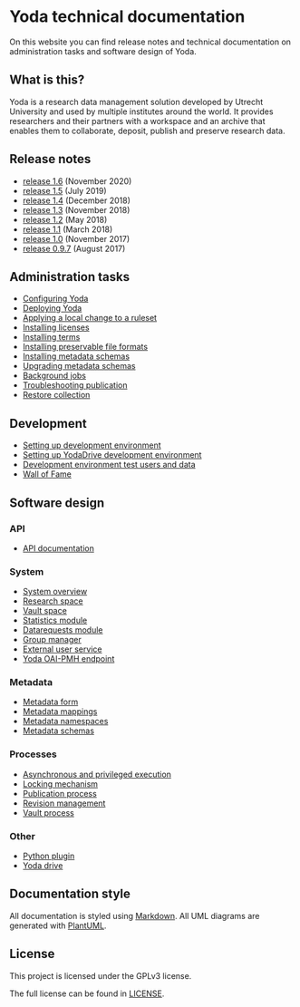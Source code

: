 # Yoda technical documentation
On this website you can find release notes and technical documentation on administration tasks and software design of Yoda.

## What is this?
Yoda is a research data management solution developed by Utrecht University and used by multiple institutes around the world.
It provides researchers and their partners with a workspace and an archive that enables them to collaborate, deposit, publish and preserve research data.

## Release notes
- [release 1.6](release-notes/release-1.6.md) (November 2020)
- [release 1.5](release-notes/release-1.5.md) (July 2019)
- [release 1.4](release-notes/release-1.4.md) (December 2018)
- [release 1.3](release-notes/release-1.3.md) (November 2018)
- [release 1.2](release-notes/release-1.2.md) (May 2018)
- [release 1.1](release-notes/release-1.1.md) (March 2018)
- [release 1.0](release-notes/release-1.0.md) (November 2017)
- [release 0.9.7](release-notes/release-0.9.7.md) (August 2017)

## Administration tasks
- [Configuring Yoda](administration/configuring-yoda.md)
- [Deploying Yoda](administration/deploying-yoda.md)
- [Applying a local change to a ruleset](administration/hotfixing-ruleset.md)
- [Installing licenses](administration/installing-licenses.md)
- [Installing terms](administration/installing-terms.md)
- [Installing preservable file formats](administration/installing-preservable-file-formats.md)
- [Installing metadata schemas](administration/installing-metadata-schemas.md)
- [Upgrading metadata schemas](administration/upgrading-metadata-schemas.md)
- [Background jobs](administration/background-jobs.md)
- [Troubleshooting publication](administration/troubleshooting-publication.md)
- [Restore collection](administration/restore-collection.md)

## Development
- [Setting up development environment](development/setting-up-development-environment.md)
- [Setting up YodaDrive development environment](development/yodadrive-development-environment.md)
- [Development environment test users and data](development/development-test-data.md)
- [Wall of Fame](development/wall-of-fame.md)

## Software design

### API
- [API documentation](https://petstore.swagger.io/?url=https://utrechtuniversity.github.io/irods-ruleset-uu/api.json)

### System
- [System overview](design/system-overview.md)
- [Research space](design/design/research-space.md)
- [Vault space](design/research-space.md)
- [Statistics module](design/statistics.md)
- [Datarequests module](design/data-requests.md)
- [Group manager](design/group-manager.md)
- [External user service](design/external-user-service.md)
- [Yoda OAI-PMH endpoint](design/yoda-moai.md)

### Metadata
- [Metadata form](design/metadata-form.md)
- [Metadata mappings](design/metadata-mappings.md)
- [Metadata namespaces](design/metadata-namespaces.md)
- [Metadata schemas](design/metadata-schemas.md)

### Processes
- [Asynchronous and privileged execution](design/async-system-execution.md)
- [Locking mechanism](design/locking-mechanism.md)
- [Publication process](design/publication-process.md)
- [Revision management](design/revisions.md)
- [Vault process](design/vault-process.md)

### Other
- [Python plugin](design/python-plugin.md)
- [Yoda drive](design/yodadrive.md)

## Documentation style
All documentation is styled using [Markdown](https://guides.github.com/features/mastering-markdown/).
All UML diagrams are generated with [PlantUML](http://plantuml.com/).

## License
This project is licensed under the GPLv3 license.

The full license can be found in [LICENSE](LICENSE).
